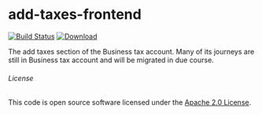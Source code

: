 
# add-taxes-frontend

[![Build Status](https://travis-ci.org/hmrc/add-taxes-frontend.svg?branch=master)](https://travis-ci.org/hmrc/add-taxes-frontend) [ ![Download](https://api.bintray.com/packages/hmrc/releases/add-taxes-frontend/images/download.svg) ](https://bintray.com/hmrc/releases/add-taxes-frontend/_latestVersion)

The add taxes section of the Business tax account.
Many of its journeys are still in Business tax account and will be migrated in due course.
###### License

This code is open source software licensed under the [Apache 2.0 License]("http://www.apache.org/licenses/LICENSE-2.0.html").